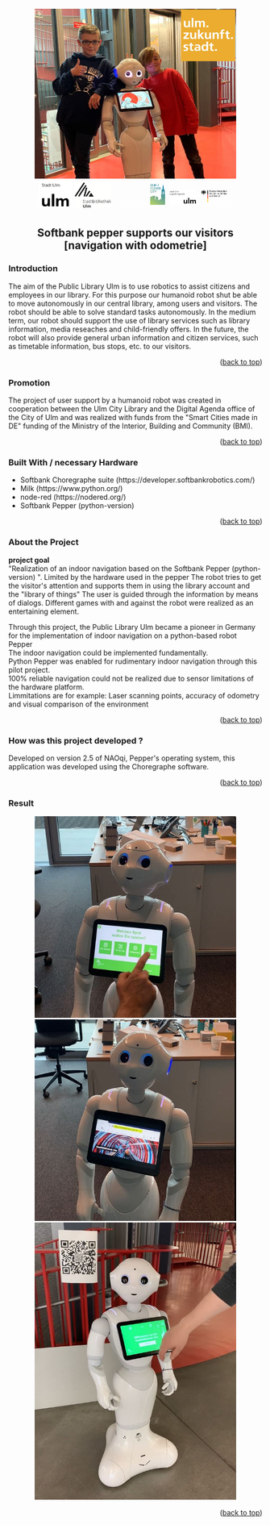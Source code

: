 <div id="top"></div>
<br />
<div align="center">
  <img src="images/1.JPG" alt="Logo" width="400" height="400">
</div>
 
<div align="left"> 
  <h2 align="center">Softbank pepper supports our visitors <br> [navigation with odometrie]</h2>
  
  <!-- ABOUT THE PROJECT -->
  <h3>Introduction</h3>
  
  The aim of the Public Library Ulm is to use robotics to assist citizens and employees in our library.
  For this purpose our humanoid robot shut be able to move autonomously in our central library, among users and visitors. 
  The robot should be able to solve standard tasks autonomously.
  In the medium term, our robot should support the use of library services such as library information, media reseaches and child-friendly offers. 
  In the future, the robot will also provide general urban information and citizen services, such as timetable information, bus stops, etc. to our visitors.
  
  <p align="right">(<a href="#top">back to top</a>)</p>
  
  <h3>Promotion</h3>
  The project of user support by a humanoid robot was created in cooperation between the Ulm City Library and the Digital Agenda office of the City of Ulm and was  realized with funds from the "Smart Cities made in DE" funding of the Ministry of the Interior, Building and Community (BMI).
  
  <p align="right">(<a href="#top">back to top</a>)</p>

  <h3>Built With / necessary Hardware</h3>
  <ul>
    <li>Softbank Choregraphe suite (https://developer.softbankrobotics.com/)</li>
    <li>Milk (https://www.python.org/)</li> 
    <li>node-red (https://nodered.org/)</li>
    <li>Softbank Pepper (python-version) </li>
  </ul> 

  <p align="right">(<a href="#top">back to top</a>)</p>
  <h3>About the Project</h3>
  <b> project goal</b> <br>
  "Realization of an indoor navigation based on the Softbank Pepper (python-version) ". Limited by the hardware used in the pepper
  The robot tries to get the visitor's attention and supports them in using the library account and the "library of things"
  The user is guided through the information by means of dialogs.
  Different games with and against the robot were realized as an entertaining element.
  <p>
   Through this project, the Public Library Ulm became a pioneer in Germany for the implementation of indoor navigation on a python-based robot Pepper<br>
   The indoor navigation could be implemented fundamentally.<br>
   Python Pepper was enabled for rudimentary indoor navigation through this pilot project.<br>
   100% reliable navigation could not be realized due to sensor limitations of the hardware platform.<br>
   Limmitations are for example: Laser scanning points, accuracy of odometry and visual comparison of the environment
    
   <p align="right">(<a href="#top">back to top</a>)</p> 
    
   <h3>How was this project developed ?</h3>
   Developed on version 2.5 of NAOqi, Pepper's operating system, this application was developed using the Choregraphe software. 
  
  <p align="right">(<a href="#top">back to top</a>)</p>
    
   <h3>Result</h3>
    
  <div align="center">
    <img src="images/2.JPG" alt="Logo" width="400" height="400">
  </div>
  <div align="center">
    <img src="images/3.JPG" alt="Logo" width="400" height="400">
  </div>
  <div align="center">
    <img src="images/4.JPG" alt="Logo" width="400" height="550">
  </div>
 
   <p align="right">(<a href="#top">back to top</a>)</p>

   
</div>
